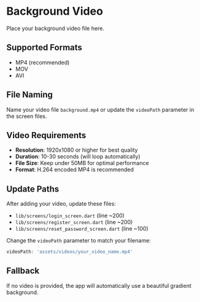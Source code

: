 # Background Video

Place your background video file here.

## Supported Formats
- MP4 (recommended)
- MOV
- AVI

## File Naming
Name your video file `background.mp4` or update the `videoPath` parameter in the screen files.

## Video Requirements
- **Resolution**: 1920x1080 or higher for best quality
- **Duration**: 10-30 seconds (will loop automatically)
- **File Size**: Keep under 50MB for optimal performance
- **Format**: H.264 encoded MP4 is recommended

## Update Paths
After adding your video, update these files:
- `lib/screens/login_screen.dart` (line ~200)
- `lib/screens/register_screen.dart` (line ~200)  
- `lib/screens/reset_password_screen.dart` (line ~100)

Change the `videoPath` parameter to match your filename:
```dart
videoPath: 'assets/videos/your_video_name.mp4'
```

## Fallback
If no video is provided, the app will automatically use a beautiful gradient background.
